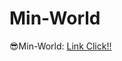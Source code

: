 # Min-World
😎Min-World: [Link Click!!][Min-World-link]

[Min-World-link]: https://mary5544.github.io/Min-World/

